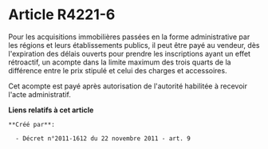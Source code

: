# Article R4221-6

Pour les acquisitions immobilières passées en la forme administrative par les régions et leurs établissements publics, il
peut être payé au vendeur, dès l'expiration des délais ouverts pour prendre les inscriptions ayant un effet rétroactif, un
acompte dans la limite maximum des trois quarts de la différence entre le prix stipulé et celui des charges et accessoires. 

Cet acompte est payé après autorisation de l'autorité habilitée à recevoir l'acte administratif.

**Liens relatifs à cet article**

	**Créé par**:

	  - Décret n°2011-1612 du 22 novembre 2011 - art. 9

